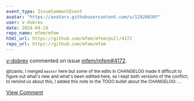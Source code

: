 ```yaml
---
event_type: IssueCommentEvent
avatar: "https://avatars.githubusercontent.com/u/12926030?"
user: v-dobrev
date: 2024-04-19
repo_name: mfem/mfem
html_url: https://github.com/mfem/mfem/pull/4172
repo_url: https://github.com/mfem/mfem
---
```


<a href='https://github.com/v-dobrev' target='_blank'>v-dobrev</a> commented on issue <a href='https://github.com/mfem/mfem/pull/4172' target='_blank'>mfem/mfem#4172</a>.

<small>@tzanio, I merged `master` here but some of the edits in CHANGELOG made it difficult to figure out what's new and what's been editted here, so I kept both versions of the conflict; to remind us about this, I added this note to the TODO bullet about the CHANGELOG:...</small>

<a href='https://github.com/mfem/mfem/pull/4172' target='_blank'>View Comment</a>
